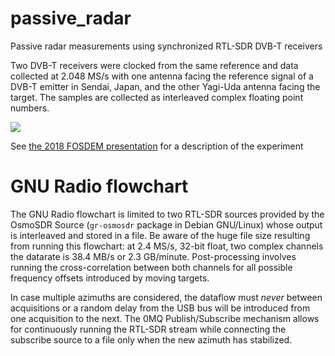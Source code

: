 # passive_radar
Passive radar measurements using synchronized RTL-SDR DVB-T receivers

Two DVB-T receivers were clocked from the same reference and data collected at
2.048 MS/s with one antenna facing the reference signal of a DVB-T emitter in Sendai, Japan,
and the other Yagi-Uda antenna facing the target. The samples are collected as interleaved
complex floating point numbers.

<img src="DSC07752small.jpg">

See [the 2018 FOSDEM presentation](https://archive.fosdem.org/2018/schedule/event/passiveradar/) 
for a description of the experiment

# GNU Radio flowchart

The GNU Radio flowchart is limited to two RTL-SDR sources provided by the OsmoSDR Source 
(``gr-osmosdr`` package in Debian GNU/Linux) whose output is interleaved and stored in a
file. Be aware of the huge file size resulting from running this flowchart: at 2.4 MS/s, 32-bit
float, two complex channels the datarate is 38.4 MB/s or 2.3 GB/minute. Post-processing involves
running the cross-correlation between both channels for all possible frequency offsets introduced
by moving targets.

In case multiple azimuths are considered, the dataflow must *never* between acquisitions or
a random delay from the USB bus will be introduced from one acquisition to the next. The 0MQ
Publish/Subscribe mechanism allows for continuously running the RTL-SDR stream while connecting
the subscribe source to a file only when the new azimuth has stabilized.
